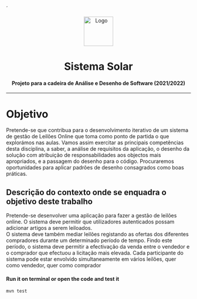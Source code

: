 ´<p align="center">
    <img src="https://img2.gratispng.com/20180308/ifw/kisspng-online-auction-gavel-sales-stock-xchng-high-definition-wood-hammer-5aa0d527a6cd16.9560210015204897676832.jpg" alt="Logo" width="80" height="80">
</p>

# <h1 align="center">Sistema Solar</h3>
<h4 align="center">Projeto para a cadeira de Análise e Desenho de Software (2021/2022)</h5>

<hr>

# Objetivo
Pretende-se que contribua para o desenvolvimento iterativo de um sistema de gestão de Leilões Online que toma como ponto de partida o que explorámos nas aulas.
Vamos assim exercitar as principais competências desta disciplina, a saber, a análise de
requisitos da aplicação, o desenho da solução com atribuição de responsabilidades aos
objectos mais apropriados, e a passagem do desenho para o código. Procuraremos
oportunidades para aplicar padrões de desenho consagrados como boas práticas.

## Descrição	do	contexto	onde	se	enquadra	o	objetivo	deste	trabalho 
Pretende-se desenvolver uma aplicação para fazer a gestão de leilões online. O sistema deve permitir que utilizadores autenticados possam adicionar artigos a serem leiloados. <br>
O sistema deve também mediar leilões registando as ofertas dos diferentes compradores durante um determinado período de tempo. Findo este período, o sistema deve permitir a efectivação da venda entre o vendedor e o comprador que efectuou a licitação mais
elevada. Cada participante do sistema pode estar envolvido simultaneamente em vários leilões, quer como vendedor, quer como comprador

#### **Run it on terminal or open the code and test it** 
```bash
mvn test
```
